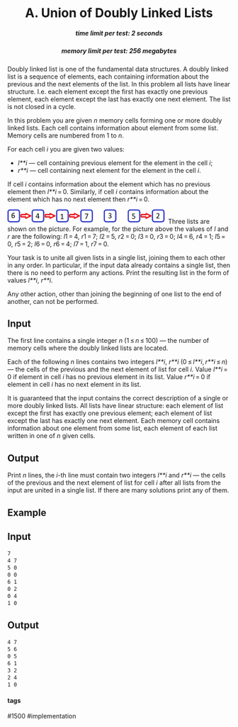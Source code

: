 <h1 style='text-align: center;'> A. Union of Doubly Linked Lists</h1>

<h5 style='text-align: center;'>time limit per test: 2 seconds</h5>
<h5 style='text-align: center;'>memory limit per test: 256 megabytes</h5>

Doubly linked list is one of the fundamental data structures. A doubly linked list is a sequence of elements, each containing information about the previous and the next elements of the list. In this problem all lists have linear structure. I.e. each element except the first has exactly one previous element, each element except the last has exactly one next element. The list is not closed in a cycle.

In this problem you are given *n* memory cells forming one or more doubly linked lists. Each cell contains information about element from some list. Memory cells are numbered from 1 to *n*.

For each cell *i* you are given two values: 

* *l**i* — cell containing previous element for the element in the cell *i*;
* *r**i* — cell containing next element for the element in the cell *i*.

If cell *i* contains information about the element which has no previous element then *l**i* = 0. Similarly, if cell *i* contains information about the element which has no next element then *r**i* = 0.

 ![](images/56f53e2afc830ee96ef09d14084f78b319b2f391.png) Three lists are shown on the picture. For example, for the picture above the values of *l* and *r* are the following: *l*1 = 4, *r*1 = 7; *l*2 = 5, *r*2 = 0; *l*3 = 0, *r*3 = 0; *l*4 = 6, *r*4 = 1; *l*5 = 0, *r*5 = 2; *l*6 = 0, *r*6 = 4; *l*7 = 1, *r*7 = 0.

Your task is to unite all given lists in a single list, joining them to each other in any order. In particular, if the input data already contains a single list, then there is no need to perform any actions. Print the resulting list in the form of values *l**i*, *r**i*.

Any other action, other than joining the beginning of one list to the end of another, can not be performed.

## Input

The first line contains a single integer *n* (1 ≤ *n* ≤ 100) — the number of memory cells where the doubly linked lists are located.

Each of the following *n* lines contains two integers *l**i*, *r**i* (0 ≤ *l**i*, *r**i* ≤ *n*) — the cells of the previous and the next element of list for cell *i*. Value *l**i* = 0 if element in cell *i* has no previous element in its list. Value *r**i* = 0 if element in cell *i* has no next element in its list.

It is guaranteed that the input contains the correct description of a single or more doubly linked lists. All lists have linear structure: each element of list except the first has exactly one previous element; each element of list except the last has exactly one next element. Each memory cell contains information about one element from some list, each element of each list written in one of *n* given cells.

## Output

Print *n* lines, the *i*-th line must contain two integers *l**i* and *r**i* — the cells of the previous and the next element of list for cell *i* after all lists from the input are united in a single list. If there are many solutions print any of them.

## Example

## Input


```
7  
4 7  
5 0  
0 0  
6 1  
0 2  
0 4  
1 0  

```
## Output


```
4 7  
5 6  
0 5  
6 1  
3 2  
2 4  
1 0  

```


#### tags 

#1500 #implementation 